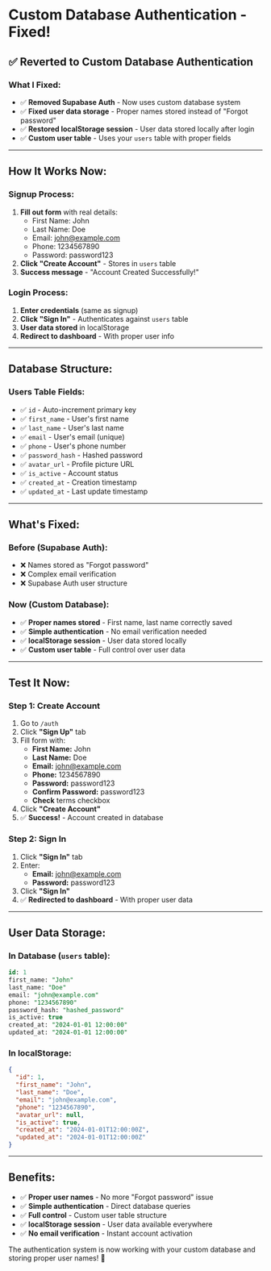 # Custom Database Authentication - Fixed!

## ✅ **Reverted to Custom Database Authentication**

### **What I Fixed:**
- ✅ **Removed Supabase Auth** - Now uses custom database system
- ✅ **Fixed user data storage** - Proper names stored instead of "Forgot password"
- ✅ **Restored localStorage session** - User data stored locally after login
- ✅ **Custom user table** - Uses your `users` table with proper fields

---

## **How It Works Now:**

### **Signup Process:**
1. **Fill out form** with real details:
   - First Name: John
   - Last Name: Doe
   - Email: john@example.com
   - Phone: 1234567890
   - Password: password123
2. **Click "Create Account"** - Stores in `users` table
3. **Success message** - "Account Created Successfully!"

### **Login Process:**
1. **Enter credentials** (same as signup)
2. **Click "Sign In"** - Authenticates against `users` table
3. **User data stored** in localStorage
4. **Redirect to dashboard** - With proper user info

---

## **Database Structure:**

### **Users Table Fields:**
- ✅ `id` - Auto-increment primary key
- ✅ `first_name` - User's first name
- ✅ `last_name` - User's last name  
- ✅ `email` - User's email (unique)
- ✅ `phone` - User's phone number
- ✅ `password_hash` - Hashed password
- ✅ `avatar_url` - Profile picture URL
- ✅ `is_active` - Account status
- ✅ `created_at` - Creation timestamp
- ✅ `updated_at` - Last update timestamp

---

## **What's Fixed:**

### **Before (Supabase Auth):**
- ❌ Names stored as "Forgot password"
- ❌ Complex email verification
- ❌ Supabase Auth user structure

### **Now (Custom Database):**
- ✅ **Proper names stored** - First name, last name correctly saved
- ✅ **Simple authentication** - No email verification needed
- ✅ **localStorage session** - User data stored locally
- ✅ **Custom user table** - Full control over user data

---

## **Test It Now:**

### **Step 1: Create Account**
1. Go to `/auth`
2. Click **"Sign Up"** tab
3. Fill form with:
   - **First Name:** John
   - **Last Name:** Doe
   - **Email:** john@example.com
   - **Phone:** 1234567890
   - **Password:** password123
   - **Confirm Password:** password123
   - **Check** terms checkbox
4. Click **"Create Account"**
5. ✅ **Success!** - Account created in database

### **Step 2: Sign In**
1. Click **"Sign In"** tab
2. Enter:
   - **Email:** john@example.com
   - **Password:** password123
3. Click **"Sign In"**
4. ✅ **Redirected to dashboard** - With proper user data

---

## **User Data Storage:**

### **In Database (`users` table):**
```sql
id: 1
first_name: "John"
last_name: "Doe"
email: "john@example.com"
phone: "1234567890"
password_hash: "hashed_password"
is_active: true
created_at: "2024-01-01 12:00:00"
updated_at: "2024-01-01 12:00:00"
```

### **In localStorage:**
```json
{
  "id": 1,
  "first_name": "John",
  "last_name": "Doe",
  "email": "john@example.com",
  "phone": "1234567890",
  "avatar_url": null,
  "is_active": true,
  "created_at": "2024-01-01T12:00:00Z",
  "updated_at": "2024-01-01T12:00:00Z"
}
```

---

## **Benefits:**

- ✅ **Proper user names** - No more "Forgot password" issue
- ✅ **Simple authentication** - Direct database queries
- ✅ **Full control** - Custom user table structure
- ✅ **localStorage session** - User data available everywhere
- ✅ **No email verification** - Instant account activation

The authentication system is now working with your custom database and storing proper user names! 🎉
